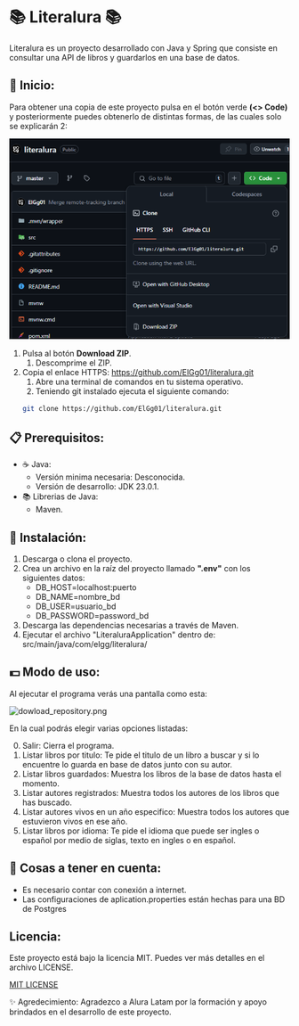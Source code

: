 # 📚 Literalura 📚

Literalura es un proyecto desarrollado con Java y Spring que consiste
en consultar una API de libros y guardarlos en una base de datos.

## 🚀 Inicio:

Para obtener una copia de este proyecto pulsa en el botón verde **(<> Code)** y posteriormente puedes obtenerlo de distintas formas, de las cuales solo se explicarán 2:

![dowload_repository.png](imgs/1.png)

1. Pulsa al botón **Download ZIP**.
    1. Descomprime el ZIP.
2. Copia el enlace HTTPS: https://github.com/ElGg01/literalura.git
    1. Abre una terminal de comandos en tu sistema operativo.
    2. Teniendo git instalado ejecuta el siguiente comando:
   ```bash
   git clone https://github.com/ElGg01/literalura.git
    ```
## 📋 Prerequisitos:

- ☕ Java:
   - Versión minima necesaria: Desconocida.
   - Versión de desarrollo: JDK 23.0.1.
- 📚 Librerias de Java:
   - Maven.

## 🔧 Instalación:

1. Descarga o clona el proyecto.
2. Crea un archivo en la raíz del proyecto llamado **".env"** con los siguientes datos:
   -  DB_HOST=localhost:puerto
   -  DB_NAME=nombre_bd
   -  DB_USER=usuario_bd
   -  DB_PASSWORD=password_bd
3. Descarga las dependencias necesarias a través de Maven.
4. Ejecutar el archivo "LiteraluraApplication" dentro de: src/main/java/com/elgg/literalura/

## 💵 Modo de uso:
Al ejecutar el programa verás una pantalla como esta:

![dowload_repository.png](imgs/2.png)

En la cual podrás elegir varias opciones listadas:

0. Salir: Cierra el programa.
1. Listar libros por titulo: Te pide el titulo de un libro a buscar y si lo encuentre lo guarda en base de datos junto con su autor.
2. Listar libros guardados: Muestra los libros de la base de datos hasta el momento.
3. Listar autores registrados: Muestra todos los autores de los libros que has buscado.
4. Listar autores vivos en un año especifico: Muestra todos los autores que estuvieron vivos en ese año.
5. Listar libros por idioma: Te pide el idioma que puede ser ingles o español por medio de siglas, texto en ingles o en español.

## 👀 Cosas a tener en cuenta:
- Es necesario contar con conexión a internet.
- Las configuraciones de aplication.properties están hechas para una BD de Postgres

## Licencia:
Este proyecto está bajo la licencia MIT. Puedes ver más detalles en el archivo LICENSE.

[MIT LICENSE](LICENSE)

✨ Agredecimiento:
Agradezco a Alura Latam por la formación y apoyo brindados en el desarrollo de este proyecto.

